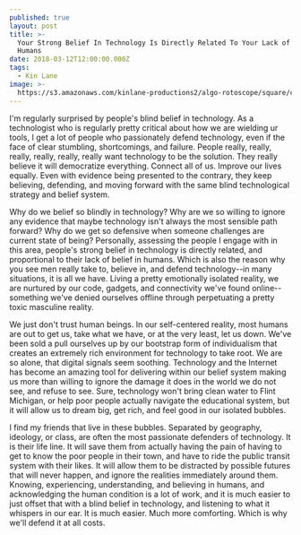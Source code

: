 ```yaml
---
published: true
layout: post
title: >-
  Your Strong Belief In Technology Is Directly Related To Your Lack of Belief In
  Humans
date: 2018-03-12T12:00:00.000Z
tags:
  - Kin Lane
image: >-
  https://s3.amazonaws.com/kinlane-productions2/algo-rotoscope/square/christianity-under-construction_copper_circuit_square.jpg
---
```

I'm regularly surprised by people's blind belief in technology. As a technologist who is regularly pretty critical about how we are wielding ur tools, I get a lot of people who passionately defend technology, even if the face of clear stumbling, shortcomings, and failure. People really, really, really, really, really, really want technology to be the solution. They really believe it will democratize everything. Connect all of us. Improve our lives equally. Even with evidence being presented to the contrary, they keep believing, defending, and moving forward with the same blind technological strategy and belief system.

Why do we belief so blindly in technology? Why are we so willing to ignore any evidence that maybe technology isn't always the most sensible path forward? Why do we get so defensive when someone challenges are current state of being? Personally, assessing the people I engage with in this area, people's strong belief in technology is directly related, and proportional to their lack of belief in humans. Which is also the reason why you see men really take to, believe in, and defend technology--in many situations, it is all we have. Living a pretty emotionally isolated reality, we are nurtured by our code, gadgets, and connectivity we've found online--something we've denied ourselves offline through perpetuating a pretty toxic masculine reality.

We just don't trust human beings. In our self-centered reality, most humans are out to get us, take what we have, or at the very least, let us down. We've been sold a pull ourselves up by our bootstrap form of individualism that creates an extremely rich environment for technology to take root. We are so alone, that digital signals seem soothing. Technology and the Internet has become an amazing tool for delivering within our belief system making us more than willing to ignore the damage it does in the world we do not see, and refuse to see. Sure, technology won't bring clean water to Flint Michigan, or help poor people actually navigate the educational system, but it will allow us to dream big, get rich, and feel good in our isolated bubbles.

I find my friends that live in these bubbles. Separated by geography, ideology, or class, are often the most passionate defenders of technology. It is their life line. It will save them from actually having the pain of having to get to know the poor people in their town, and have to ride the public transit system with their likes. It will allow them to be distracted by possible futures that will never happen, and ignore the realities immediately around them. Knowing, experiencing, understanding, and believing in humans, and acknowledging the human condition is a lot of work, and it is much easier to just offset that with a blind belief in technology, and listening to what it whispers in our ear. It is much easier. Much more comforting. Which is why we'll defend it at all costs.
